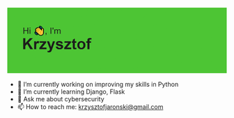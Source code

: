 ![Hey there](header.png)

- 🔭 I’m currently working on improving my skills in Python
- 🌱 I’m currently learning Django, Flask
- 💬 Ask me about cybersecurity
- 📫 How to reach me: krzysztofjaronski@gmail.com
